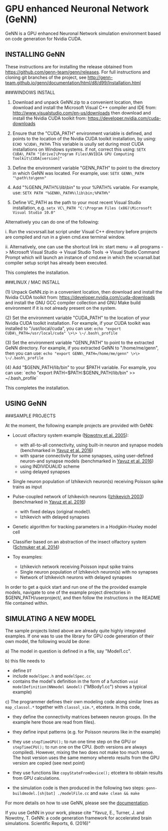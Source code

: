 # GPU enhanced Neuronal Network (GeNN)

GeNN is a GPU enhanced Neuronal Network simulation environment based on
code generation for Nvidia CUDA.

## INSTALLING GeNN 

These instructions are for
installing the release obtained from
https://github.com/genn-team/genn/releases. For full instructions and
cloning git branches of the project, see
http://genn-team.github.io/genn/documentation/html/d8/d99/Installation.html

###WINDOWS INSTALL

1. Download and unpack GeNN.zip to a convenient location, then download
    and install the Microsoft Visual C++ compiler and IDE from:
    http://www.visualstudio.com/en-us/downloads then download and
    install the Nvidia CUDA toolkit from:
    https://developer.nvidia.com/cuda-downloads

2. Ensure that the "CUDA\_PATH" environment variable is defined, and
    points to the location of the Nvidia CUDA toolkit installation, by
    using: `ECHO %CUDA\_PATH%` 
    This variable is usully set during most
    CUDA installations on Windows systems. if not, correct this using:
    `SETX CUDA\_PATH "[drive]\Program Files\NVIDIA GPU Computing
    Toolkit\CUDA[version]"`

3. Define the environment variable "GENN\_PATH" to point to the
    directory in which GeNN was located. For example, use: 
    `SETX GENN\_PATH "\path\to\genn"`

4. Add "%GENN\_PATH%\lib\bin" to your %PATH% variable. For example,
    use: 
    `SETX PATH "%GENN\_PATH%\lib\bin;%PATH%"`

5. Define VC\_PATH as the path to your most recent Visual Studio
    installation, e.g. `setx VC\_PATH "C:\Program Files
    (x86)\Microsoft Visual Studio 10.0"`

Alternatively you can do one of the following:

i.  Run the vscvsrsall.bat script under Visual C++ directory before
    projects are compiled and run in a given cmd.exe terminal window.

ii. Alternatively, one can use the shortcut link in: start menu -\> all
    programs -\> Microsoft Visual Studio -\> Visual Studio Tools -\>
    Visual Studio Command Prompt which will launch an instance of
    cmd.exe in which the vcvarsall.bat compiler setup script has already
    been executed.

This completes the installation.

###LINUX / MAC INSTALL

(1) Unpack GeNN.zip in a convenient location, then download and install
    the Nvidia CUDA toolkit from:
    https://developer.nvidia.com/cuda-downloads and install the GNU GCC
    compiler collection and GNU Make build environment if it is not
    already present on the system.

(2) Set the environment variable "CUDA\_PATH" to the location of your
    Nvidia CUDA toolkit installation. For example, if your CUDA toolkit
    was installed to "/usr/local/cuda", you can use: 
    `echo "export CUDA\_PATH=/usr/local/cuda" \>\> \~/.bash\_profile`

(3) Set the environment variable "GENN\_PATH" to point to the extracted
    GeNN directory. For example, if you extracted GeNN to
    "/home/me/genn", then you can use: 
    `echo "export GENN\_PATH=/home/me/genn" \>\> \~/.bash\_profile`

(4) Add "$GENN_PATH/lib/bin" to your $PATH variable. For example, you
    can use: 
    `echo "export PATH=$PATH:$GENN\_PATH/lib/bin" \>\> \~/.bash\_profile`

This completes the installation.

## USING GeNN 

###SAMPLE PROJECTS

At the moment, the following example projects are provided with GeNN:

-   Locust olfactory system example \([Nowotny et al. 2005][@Nowotnyetal2005]\):
    -   with all-to-all connectivity, using built-in neuron and synapse
        models \(benchmarked in [Yavuz et al. 2016][@Yavuzetal2016]\)
    -   with sparse connectivity for some synapses, using user-defined
        neuron-and synapse models \(benchmarked in [Yavuz et al. 2016][@Yavuzetal2016]\)
    -   using INDIVIDUALID scheme
    -   using delayed synapses
-   Single neuron population of Izhikevich neuron(s) receiving Poisson
    spike trains as input
-   Pulse-coupled network of Izhikevich neurons \([Izhikevich 2003][@Izhikevich2003]\)
    (benchmarked in [Yavuz et al. 2016][@Yavuzetal2016])
    -   with fixed delays (original model)\
    -   Izhikevich with delayed synapses
-   Genetic algorithm for tracking parameters in a Hodgkin-Huxley model
    cell

-   Classifier based on an abstraction of the insect olfactory system
    \([Schmuker et al. 2014][@Schmukeretal2014]\)

-   Toy examples:
    -   Izhikevich network receiving Poisson input spike trains
    -   Single neuron population of Izhikevich neuron(s) with no
        synapses
    -   Network of Izhikevich neurons with delayed synapses

In order to get a quick start and run one of the the provided example
models, navigate to one of the example project directories in
\$GENN\_PATH/userproject/, and then follow the instructions in the
README file contained within.

## SIMULATING A NEW MODEL

The sample projects listed above are already quite highly integrated
examples. If one was to use the library for GPU code generation of their
own model, the following would be done:

a)  The model in question is defined in a file, say "Model1.cc".

b)  this file needs to

- define `DT`
- include `modelSpec.h` and `modelSpec.cc`
- contains the model's definition in the form of a function 
    `void modelDefinition(NNmodel &model)` 
    ("MBody1.cc") shows a typical example)

c)  The programmer defines their own modeling code along similar lines
    as `map_classol.*` together with `classol_sim.*`, etcetera. In
    this code,

-   they define the connectivity matrices between neuron groups. (In the
    example here those are read from files).

-   they define input patterns (e.g. for Poisson neurons like in the
    example)

-   they use `stepTimeGPU();` to run one time step on the GPU or
    `stepTimeCPU();` to run one on the CPU. (both versions are
    always compiled). However, mixing the two does not make too much
    sense. The host version uses the same memory whereto results from
    the GPU version are copied (see next point)

-   they use functions like `copyStateFromDevice();` etcetera to obtain
    results from GPU calculations.

-   the simulation code is then produced in the following two steps:
    `genn-buildmodel.[sh|bat] ./modelFile.cc` and `make clean && make`

For more details on how to use GeNN, please see the [documentation](http://genn-team.github.io/genn/documentation/html/index.html).

If you use GeNN in your work, please cite 
"Yavuz, E., Turner, J. and Nowotny, T. GeNN: a code generation framework for accelerated brain simulations. Scientific Reports, 6. (2016)"


[@Izhikevich2003]: http://dx.doi.org/10.1109/TNN.2003.820440 "Izhikevich, E. M. Simple model of spiking neurons. IEEE transactions on neural networks 14, 1569–1572 (2003)"

[@Nowotnyetal2005]: http://dx.doi.org/10.1007/s00422-005-0019-7 "Nowotny, T., Huerta, R., Abarbanel, H. D. & Rabinovich, M. I. Self-organization in the olfactory system: one shot odor recognition in insects. Biological cybernetics 93, 436–446 (2005)"

[@Schmukeretal2014]: http://dx.doi.org/10.1073/pnas.1303053111 "Schmuker, M., Pfeil, T. and Nawrot, M.P. A neuromorphic network for generic multivariate data classification. Proceedings of the National Academy of Sciences, 111(6), pp.2081-2086 (2014)"

[@Yavuzetal2016]: http://dx.doi.org/10.1038%2Fsrep18854 "Yavuz, E., Turner, J. and Nowotny, T. GeNN: a code generation framework for accelerated brain simulations. Scientific reports, 6. (2016)"

